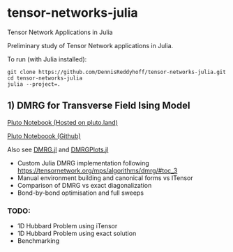 # tensor-networks-julia
Tensor Network Applications in Julia

Preliminary study of Tensor Network applications in Julia.

To run (with Julia installed):
```
git clone https://github.com/DennisReddyhoff/tensor-networks-julia.git
cd tensor-networks-julia
julia --project=.
```

## 1) DMRG for Transverse Field Ising Model

[Pluto Notebook (Hosted on pluto.land)](https://pluto.land/n/7zlqrbkw)

[Pluto Noteboook (Github)](notebooks/dmrg.jl)

Also see [DMRG.jl](src/DMRG.jl) and [DMRGPlots.jl](src/DMRGPlots.jl)

- Custom Julia DMRG implementation following https://tensornetwork.org/mps/algorithms/dmrg/#toc_3
- Manual environment building and canonical forms vs ITensor
- Comparison of DMRG vs exact diagonalization
- Bond-by-bond optimisation and full sweeps


### TODO:

- 1D Hubbard Problem using iTensor
- 1D Hubbard Problem using exact solution
- Benchmarking